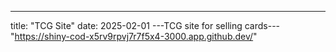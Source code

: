 ---
title: "TCG Site"
date: 2025-02-01
---TCG site for selling cards---
"https://shiny-cod-x5rv9rpvj7r7f5x4-3000.app.github.dev/"
